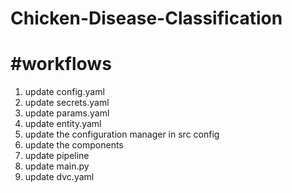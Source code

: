 # Chicken-Disease-Classification

# #workflows

1. update config.yaml
2. update secrets.yaml
3. update params.yaml
4. update entity.yaml
5. update the configuration manager in src config
6. update the components
7. update pipeline
8. update main.py
9. update dvc.yaml